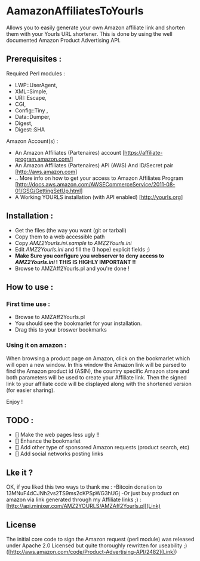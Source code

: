 AamazonAffiliatesToYourls
=========================

Allows you to easily generate your own Amazon affiliate link and shorten them with your Yourls URL shortener.
This is done by using the well documented Amazon Product Advertising API.

## Prerequisites :
Required Perl modules :
- LWP::UserAgent, 
- XML::Simple, 
- URI::Escape, 
- CGI, 
- Config::Tiny , 
- Data::Dumper, 
- Digest, 
- Digest::SHA

Amazon Account(s) :
- An Amazon Affiliates (Partenaires) account [https://affiliate-program.amazon.com/]
- An Amazon Affiliates (Partenaires) API (AWS) And ID/Secret pair [http://aws.amazon.com]
- .. More info on how to get your access to Amazon Affiliates Program [http://docs.aws.amazon.com/AWSECommerceService/2011-08-01/GSG/GettingSetUp.html]
- A Working YOURLS installation (with API enabled) [http://yourls.org]

## Installation :
- Get the files (the way you want (git or tarball)
- Copy them to a web accessible path
- Copy *AMZ2Yourls.ini.sample* to *AMZ2Yourls.ini*
- Edit *AMZ2Yourls.ini* and fill the (I hope) explicit fields ;)
- **Make Sure you configure you webserver to deny access to *AMZ2Yourls.ini* ! THIS IS HIGHLY IMPORTANT !!**
- Browse to AMZAff2Yourls.pl and you're done !

## How to use :
### First time use :
- Browse to AMZAff2Yourls.pl 
- You should see the bookmarlet for your installation.
- Drag this to your broswer bookmarks

### Using it on amazon :
When browsing a product page on Amazon, click on the bookmarlet which will open a new window. In this window the Amazon link will be parsed to find the Amazon product id (ASIN), the country specific Amazon store and both parameters will be used to create your Affiliate link.
Then the signed link to your affiliate code will be displayed along with the shortened version (for easier sharing).

Enjoy !

## TODO :
- [] Make the web pages less ugly !!
- [] Enhance the bookmarlet
- [] Add other type of sponsored Amazon requests (product search, etc)
- [] Add social networks posting links

## Lke it ?
OK, if you liked this two ways to thank me :
-Bitcoin donation to 13MNuF4dCJNh2vs2TS9ms2cKPSpWG3hUGj
-Or just buy product on amazon via link generated through my Affiliate links ;) : [http://api.minixer.com/AMZ2YOURLS/AMZAff2Yourls.pl](Link)

## License
The initial core code to sign the Amazon request (perl module) was released under Apache 2.0 Licensed but quite thoroughly rewritten for useability ;) ([http://aws.amazon.com/code/Product-Advertising-API/2482](Link))
